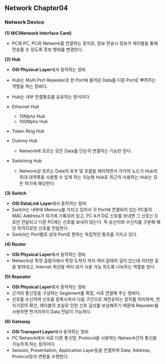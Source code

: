 ## Network Chapter04
### Network Device 

**(1) NIC(Network Interface Card)**
- PC와 PC, PC와 Network를 연결하는 장치로, 정보 전송시 정보가 케이블을 통해 전송될 수 있도록 정보 형태를 변경한다.  

**(2) Hub**
 - **OSI Physical Layer**에서 동작하는 장비
 - Hub는 Multi Port Repeater로 한 Port에 들어온 Data를 다른 Port로 뿌려주는 역할을 하는 장비다.
 - Hub는 내부 연결통로를 공유하는 방식이다. 
 - Ethernet Hub 
    - 10Mphs Hub 
    - 100Mphs Hub  
 - Token Ring Hub
 - Dummy Hub 
   - Network에 흐르는 모든 Data를 단순히 연결하는 기능만 한다. 
   
 - Switching Hub  
   - Network상 흐르는 Data의 유무 및 흐름을 제어하면서 각각의 노드가 Hub의 최대 대역폭을 사용할 수 있게 하는 지능형 Hub로 최근의 사용하는 Hub는 모든 여기에 해당한다.  

**(3) Switch**
 - **OSI DataLink Layer**에서 동작하는 장비
 - Switch는 내부에 Memory를 가지고 있어서 각 Port에 연결되어 있는 PC들의 MAC Address가 여기에 기록되어 있고, PC A가 D로 신호를 보내면 그 신호는 D로만 전달되고 다른 PC에는 신호를 보내지 않는다. 즉 송신지와 수신지를 구분해 해당 목적지로만 신호를 전달한다. 
 - Switch는 Port별로 상대 Port로 향하는 독립적인 통로를 가지고 있다.  

**(4) Router**
 - **OSI Physical Layer**에서 동작하는 장비 
 - Network상 특정 출발지에서 특정 도착지 까지 여러 갈래의 길이 있는데 이러한 길을 찾아내고, Internet 회선을 여러 대가 사용 가능 하도록 나눠주는 역할을 한다. 

**(5) Repeater**
 - **OSI Physical Layer**에서 동작하는 장비
 - 근거리 통신망을 구성하는 Segement를 확장, 서로 연결해 주는 장비다. 
 - 신호를 수신하여 신호를 증폭시켜서 다음 구간으로 재전송하는 장치를 의미하며, 전자기장의 확산, 케이블의 손실로 인한 신호 감쇠를 보상해주기 때문에 Repeater를 사용하면 먼거리까지 Data 전달이 가능하다.  
 
**(6) Gateway**
 - **OSI Transport Layer**에서 동작하는 장비 
 - PC Network에서 서로 다른 통신망, Protocol을 사용하는 Network간의 통신을 가능하게 하는 장치이다.
 - Session, Presentation, Application Layer등을 연결하여 Data, Address, Protocol등의 변환을 수행한다. 
 
